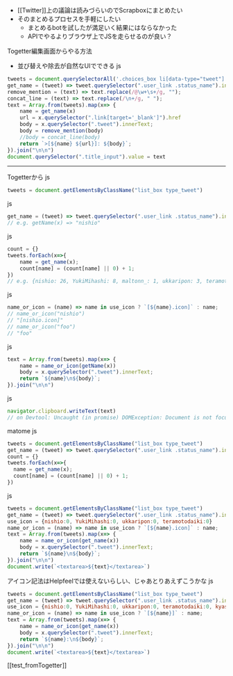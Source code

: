 
- [[Twitter]]上の議論は読みづらいのでScrapboxにまとめたい
- そのまとめるプロセスを手軽にしたい
    - まとめるbotを試したが満足いく結果にはならなかった
    - APIでやるよりブラウザ上でJSを走らせるのが良い？

Togetter編集画面からやる方法
- 並び替えや除去が自然なUIでできる
js

```javascript
tweets = document.querySelectorAll('.choices_box li[data-type="tweet"]');
get_name = (tweet) => tweet.querySelector(".user_link .status_name").innerText.substring(1);
remove_mention = (text) => text.replace(/@\w+\s+/g, "");
concat_line = (text) => text.replace(/\n+/g, " ");
text = Array.from(tweets).map(x=> {
    name = get_name(x)
    url = x.querySelector(".link[target='_blank']").href
    body = x.querySelector(".tweet").innerText;
    body = remove_mention(body)
    //body = concat_line(body)
    return `>[${name} ${url}]: ${body}`;
}).join("\n\n")
document.querySelector(".title_input").value = text
```



-----
Togetterから
js

```javascript
tweets = document.getElementsByClassName("list_box type_tweet")
```

js

```javascript
get_name = (tweet) => tweet.querySelector(".user_link .status_name").innerText.substring(1)
// e.g. getName(x) => "nishio"
```

js

```javascript
count = {}
tweets.forEach(x=>{
    name = get_name(x);
    count[name] = (count[name] || 0) + 1;
})
// e.g. {nishio: 26, YukiMihashi: 8, maltonn_: 1, ukkaripon: 3, teramotodaiki: 2, …}
```

js

```javascript
name_or_icon = (name) => name in use_icon ? `[${name}.icon]` : name;
// name_or_icon("nishio")
// "[nishio.icon]"
// name_or_icon("foo")
// "foo"
```

js

```javascript
text = Array.from(tweets).map(x=> {
    name = name_or_icon(getName(x))
    body = x.querySelector(".tweet").innerText;
    return `${name}\n${body}`;
}).join("\n\n")

```

js

```javascript
navigator.clipboard.writeText(text)
// on Devtool: Uncaught (in promise) DOMException: Document is not focused.
```


matome
js

```javascript
tweets = document.getElementsByClassName("list_box type_tweet")
get_name = (tweet) => tweet.querySelector(".user_link .status_name").innerText.substring(1)
count = {}
tweets.forEach(x=>{
  name = get_name(x);
  count[name] = (count[name] || 0) + 1;
})
```

js

```javascript
tweets = document.getElementsByClassName("list_box type_tweet")
get_name = (tweet) => tweet.querySelector(".user_link .status_name").innerText.substring(1)
use_icon = {nishio:0, YukiMihashi:0, ukkaripon:0, teramotodaiki:0}
name_or_icon = (name) => name in use_icon ? `[${name}.icon]` : name;
text = Array.from(tweets).map(x=> {
    name = name_or_icon(get_name(x))
    body = x.querySelector(".tweet").innerText;
    return `${name}\n${body}`;
}).join("\n\n")
document.write(`<textarea>${text}</textarea>`)
```


アイコン記法はHelpfeelでは使えないらしい、じゃあとりあえずこうかな
js

```javascript
tweets = document.getElementsByClassName("list_box type_tweet")
get_name = (tweet) => tweet.querySelector(".user_link .status_name").innerText.substring(1)
use_icon = {nishio:0, YukiMihashi:0, ukkaripon:0, teramotodaiki:0, kyasbal_1994: 3, mitoujr: 2, yasulab: 1}
name_or_icon = (name) => name in use_icon ? `[${name}]` : name;
text = Array.from(tweets).map(x=> {
    name = name_or_icon(get_name(x))
    body = x.querySelector(".tweet").innerText;
    return `${name}:\n${body}`;
}).join("\n\n")
document.write(`<textarea>${text}</textarea>`)
```





[[test_fromTogetter]]
